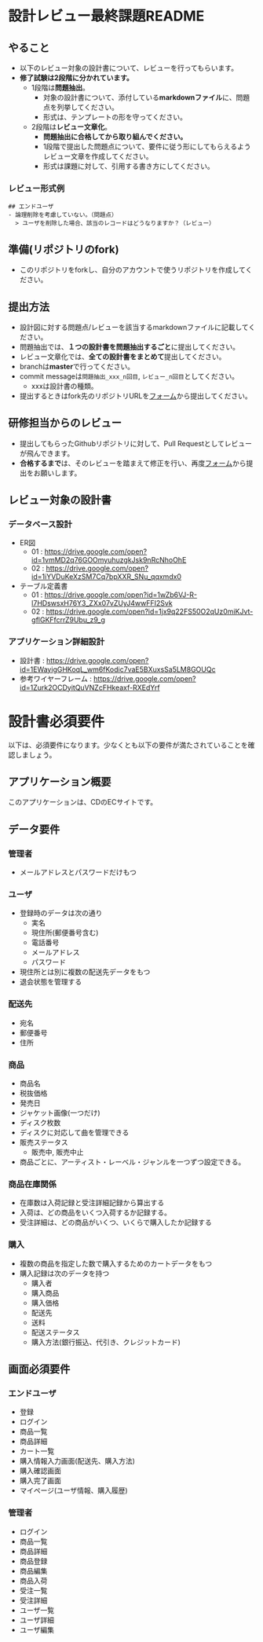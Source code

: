 # 設計レビュー最終課題README
## やること
- 以下のレビュー対象の設計書について、レビューを行ってもらいます。
- **修了試験は2段階に分かれています。**
  - 1段階は**問題抽出**。
    - 対象の設計書について、添付している**markdownファイル**に、問題点を列挙してください。
    - 形式は、テンプレートの形を守ってください。
   - 2段階は**レビュー文章化**。
      - **問題抽出に合格してから取り組んでください。**
      - 1段階で提出した問題点について、要件に従う形にしてもらえるようレビュー文章を作成してください。
      - 形式は課題に対して、引用する書き方にしてください。


### レビュー形式例
```
## エンドユーザ
- 論理削除を考慮していない。（問題点）
  > ユーザを削除した場合、該当のレコードはどうなりますか？（レビュー）
```

## 準備(リポジトリのfork)
- このリポジトリをforkし、自分のアカウントで使うリポジトリを作成してください。

## 提出方法
- 設計図に対する問題点/レビューを該当するmarkdownファイルに記載してください。
- 問題抽出では、**１つの設計書を問題抽出するごと**に提出してください。
- レビュー文章化では、**全ての設計書をまとめて**提出してください。
- branchは**master**で行ってください。
- commit messageは`問題抽出_xxx_n回目`, `レビュー_n回目`としてください。
    - xxxは設計書の種類。
- 提出するときはfork先のリポジトリURLを[フォーム](https://forms.gle/DXSfWbYKxQH3hegG9)から提出してください。



## 研修担当からのレビュー
- 提出してもらったGithubリポジトリに対して、Pull Requestとしてレビューが飛んできます。
- **合格するまで**は、そのレビューを踏まえて修正を行い、再度[フォーム](https://forms.gle/DXSfWbYKxQH3hegG9)から提出をお願いします。



## レビュー対象の設計書
### データベース設計
- ER図
  - 01 : https://drive.google.com/open?id=1vmMD2q76GOOmyuhuzgkJsk9nRcNhoOhE
  - 02 : https://drive.google.com/open?id=1iYVDuKeXzSM7Cq7bpXXR_SNu_qqxmdx0
- テーブル定義書
  - 01 : https://drive.google.com/open?id=1wZb6VJ-R-l7HDswsxH76Y3_ZXx07vZUyJ4wwFFI2Svk
  - 02 : https://drive.google.com/open?id=1jx9q22FS50O2qUz0miKJvt-gflGKFfcrrZ9Ubu_z9_g
  
### アプリケーション詳細設計
- 設計書 : https://drive.google.com/open?id=1EWayigGHKoqL_wm6fKodic7vaE5BXuxsSa5LM8GOUQc
- 参考ワイヤーフレーム : https://drive.google.com/open?id=1Zurk2OCDyitQuVNZcFHkeaxf-RXEdYrf

# 設計書必須要件
以下は、必須要件になります。少なくとも以下の要件が満たされていることを確認しましょう。

## アプリケーション概要
このアプリケーションは、CDのECサイトです。

## データ要件
### 管理者
- メールアドレスとパスワードだけもつ

### ユーザ
- 登録時のデータは次の通り
	- 実名
	- 現住所(郵便番号含む)
	- 電話番号
	- メールアドレス
	- パスワード
- 現住所とは別に複数の配送先データをもつ
- 退会状態を管理する

### 配送先
- 宛名
- 郵便番号
- 住所

### 商品
- 商品名
- 税抜価格
- 発売日
- ジャケット画像(一つだけ)
- ディスク枚数
- ディスクに対応して曲を管理できる
- 販売ステータス
	- 販売中, 販売中止
- 商品ごとに、アーティスト・レーベル・ジャンルを一つずつ設定できる。

### 商品在庫関係
- 在庫数は入荷記録と受注詳細記録から算出する
- 入荷は、どの商品をいくつ入荷するか記録する。
- 受注詳細は、どの商品がいくつ、いくらで購入したか記録する

### 購入
- 複数の商品を指定した数で購入するためのカートデータをもつ
- 購入記録は次のデータを持つ
	- 購入者
	- 購入商品
	- 購入価格
	- 配送先
	- 送料
	- 配送ステータス
	- 購入方法(銀行振込、代引き、クレジットカード)

## 画面必須要件
### エンドユーザ
- 登録
- ログイン
- 商品一覧
- 商品詳細
- カート一覧
- 購入情報入力画面(配送先、購入方法)
- 購入確認画面
- 購入完了画面
- マイページ(ユーザ情報、購入履歴)

### 管理者
- ログイン
- 商品一覧
- 商品詳細
- 商品登録
- 商品編集
- 商品入荷
- 受注一覧
- 受注詳細
- ユーザ一覧
- ユーザ詳細
- ユーザ編集